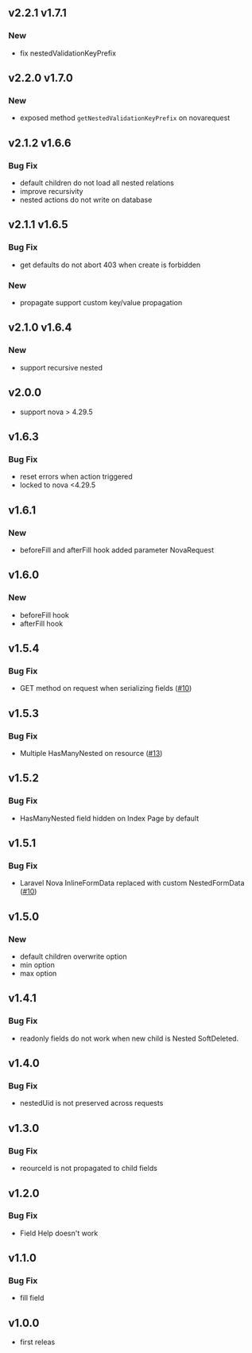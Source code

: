 ## v2.2.1 v1.7.1

### New

-   fix nestedValidationKeyPrefix

## v2.2.0 v1.7.0

### New

-   exposed method `getNestedValidationKeyPrefix` on novarequest

## v2.1.2 v1.6.6

### Bug Fix

-   default children do not load all nested relations
-   improve recursivity
-   nested actions do not write on database

## v2.1.1 v1.6.5

### Bug Fix

-   get defaults do not abort 403 when create is forbidden

### New

-   propagate support custom key/value propagation

## v2.1.0 v1.6.4

### New

-   support recursive nested

## v2.0.0

-   support nova > 4.29.5

## v1.6.3

### Bug Fix

-   reset errors when action triggered
-   locked to nova <4.29.5

## v1.6.1

### New

-   beforeFill and afterFill hook added parameter NovaRequest

## v1.6.0

### New

-   beforeFill hook
-   afterFill hook

## v1.5.4

### Bug Fix

-   GET method on request when serializing fields ([#10](https://github.com/Lupennat/nova-nested-many/issues/10))

## v1.5.3

### Bug Fix

-   Multiple HasManyNested on resource ([#13](https://github.com/Lupennat/nova-nested-many/issues/13))

## v1.5.2

### Bug Fix

-   HasManyNested field hidden on Index Page by default

## v1.5.1

### Bug Fix

-   Laravel Nova InlineFormData replaced with custom NestedFormData ([#10](https://github.com/Lupennat/nova-nested-many/issues/10))

## v1.5.0

### New

-   default children overwrite option
-   min option
-   max option

## v1.4.1

### Bug Fix

-   readonly fields do not work when new child is Nested SoftDeleted.

## v1.4.0

### Bug Fix

-   nestedUid is not preserved across requests

## v1.3.0

### Bug Fix

-   reourceId is not propagated to child fields

## v1.2.0

### Bug Fix

-   Field Help doesn't work

## v1.1.0

### Bug Fix

-   fill field

## v1.0.0

-   first releas
